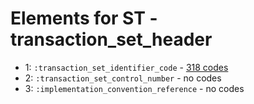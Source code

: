 # Elements for ST - transaction_set_header
* 1: `:transaction_set_identifier_code` - [318 codes](../elements/ST_1.md)
* 2: `:transaction_set_control_number` - no codes
* 3: `:implementation_convention_reference` - no codes

